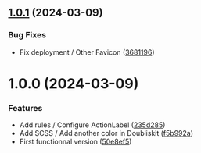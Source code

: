 ## [1.0.1](https://github.com/TheoLaperrouse/DoubliskitWeb/compare/v1.0.0...v1.0.1) (2024-03-09)


### Bug Fixes

* Fix deployment / Other Favicon ([3681196](https://github.com/TheoLaperrouse/DoubliskitWeb/commit/36811966dd88ddf68c8f3b6f7c70c4783e646c7f))

# 1.0.0 (2024-03-09)


### Features

* Add rules / Configure ActionLabel ([235d285](https://github.com/TheoLaperrouse/DoubliskitWeb/commit/235d2857f09c89274aa7d79c444d1c94ecfaae07))
* Add SCSS / Add another color in Doubliskit ([f5b992a](https://github.com/TheoLaperrouse/DoubliskitWeb/commit/f5b992a636f2c2402176818985f7136205f88da6))
* First functionnal version ([50e8ef5](https://github.com/TheoLaperrouse/DoubliskitWeb/commit/50e8ef5db714e8962c84175cb7a88b7011a8cc97))
